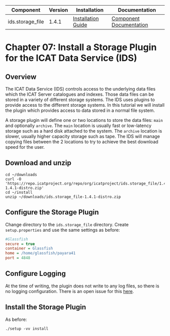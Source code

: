 | Component         | Version | Installation                                                                                      | Documentation |
| ---------         | ------- | ------------                                                                                      | ------------- |
| ids.storage_file  | 1.4.1   | [Installation Guide](https://repo.icatproject.org/site/ids/storage_file/1.4.1/installation.html)  | [Component Documentation](https://icatproject.org/user-documentation/icat-data-service) |

Chapter 07: Install a Storage Plugin for the ICAT Data Service (IDS)
===================================================================

Overview
--------

The ICAT Data Service (IDS) controls access to the underlying data files which the ICAT Server catalogues and indexes. Those data files can be stored in a variety of different storage systems. The IDS uses plugins to provide access to the different storage systems. In this tutorial we will install the plugin which provides access to data stored in a normal file system.

A storage plugin will define one or two locations to store the data files: `main` and optionally `archive`. The `main` location is usually fast or low-latency storage such as a hard disk attached to the system. The `archive` location is slower, usually higher capacity storage such as tape. The IDS will manage copying files between the 2 locations to try to achieve the best download speed for the user.

Download and unzip
------------------
```Shell
cd ~/downloads
curl -O 'https://repo.icatproject.org/repo/org/icatproject/ids.storage_file/1.4.1/ids.storage_file-1.4.1-distro.zip'
cd ~/install
unzip ~/downloads/ids.storage_file-1.4.1-distro.zip
```

Configure the Storage Plugin
----------------------------

Change directory to the `ids.storage_file` directory. Create `setup.properties` and use the same settings as before:
```INI
#Glassfish
secure = true
container = Glassfish
home = /home/glassfish/payara41
port = 4848
```

Configure Logging
-----------------

At the time of writing, the plugin does not write to any log files, so there is no logging configuration. There is an open issue for this [here](https://github.com/icatproject/ids.server/issues/76).

Install the Storage Plugin
--------------------------
As before:
```Shell
./setup -vv install
```


